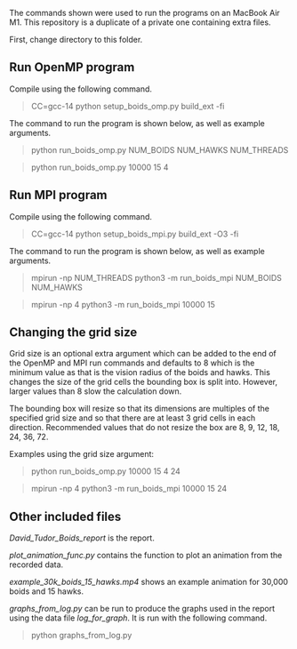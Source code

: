 The commands shown were used to run the programs on an MacBook Air M1. This repository is a duplicate of a private one containing extra files.

First, change directory to this folder.

## Run OpenMP program
Compile using the following command.
> CC=gcc-14 python setup_boids_omp.py build_ext -fi

The command to run the program is shown below, as well as example arguments.
> python run_boids_omp.py NUM_BOIDS NUM_HAWKS NUM_THREADS

> python run_boids_omp.py 10000 15 4


## Run MPI program 
Compile using the following command.
> CC=gcc-14 python setup_boids_mpi.py build_ext -O3 -fi

The command to run the program is shown below, as well as example arguments.
> mpirun -np NUM_THREADS python3 -m run_boids_mpi NUM_BOIDS NUM_HAWKS

> mpirun -np 4 python3 -m run_boids_mpi 10000 15


## Changing the grid size

Grid size is an optional extra argument which can be added to the end of the OpenMP and MPI run commands and defaults to 8 which is the minimum value as that is the vision radius of the boids and hawks.
This changes the size of the grid cells the bounding box is split into. However, larger values than 8 slow the calculation down.

The bounding box will resize so that its dimensions are multiples of the specified grid size and so that there are at least 3 grid cells in each direction.
Recommended values that do not resize the box are 8, 9, 12, 18, 24, 36, 72.

Examples using the grid size argument:
> python run_boids_omp.py 10000 15 4 24

> mpirun -np 4 python3 -m run_boids_mpi 10000 15 24


## Other included files

*David_Tudor_Boids_report* is the report.

*plot_animation_func.py* contains the function to plot an animation from the recorded data.

*example_30k_boids_15_hawks.mp4* shows an example animation for 30,000 boids and 15 hawks.

*graphs_from_log.py* can be run to produce the graphs used in the report using the data file *log_for_graph*. It is run with the following command.

> python graphs_from_log.py
